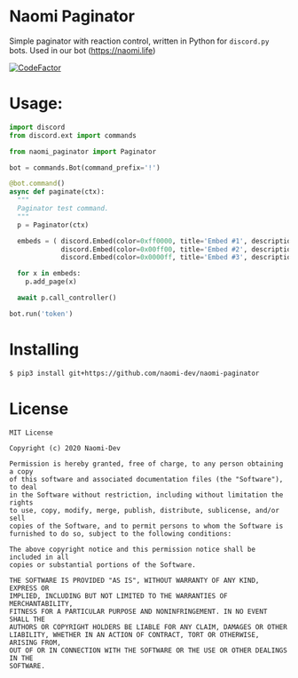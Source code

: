 # Naomi Paginator
Simple paginator with reaction control, written in Python for `discord.py` bots.
Used in our bot (https://naomi.life)

[![CodeFactor](https://www.codefactor.io/repository/github/the-naomi-developers/chromechain/badge/master)](https://www.codefactor.io/repository/github/the-naomi-developers/chromechain/overview/master)

# Usage:
```py
import discord
from discord.ext import commands

from naomi_paginator import Paginator

bot = commands.Bot(command_prefix='!')

@bot.command()
async def paginate(ctx):
  """
  Paginator test command.
  """
  p = Paginator(ctx)

  embeds = ( discord.Embed(color=0xff0000, title='Embed #1', description='Test starts here'),
             discord.Embed(color=0x00ff00, title='Embed #2', description='Second embed...'),
             discord.Embed(color=0x0000ff, title='Embed #3', description='Last embed') )

  for x in embeds:
    p.add_page(x)

  await p.call_controller()

bot.run('token')
```

# Installing
```sh
$ pip3 install git+https://github.com/naomi-dev/naomi-paginator
```

# License
```
MIT License

Copyright (c) 2020 Naomi-Dev

Permission is hereby granted, free of charge, to any person obtaining a copy
of this software and associated documentation files (the "Software"), to deal
in the Software without restriction, including without limitation the rights
to use, copy, modify, merge, publish, distribute, sublicense, and/or sell
copies of the Software, and to permit persons to whom the Software is
furnished to do so, subject to the following conditions:

The above copyright notice and this permission notice shall be included in all
copies or substantial portions of the Software.

THE SOFTWARE IS PROVIDED "AS IS", WITHOUT WARRANTY OF ANY KIND, EXPRESS OR
IMPLIED, INCLUDING BUT NOT LIMITED TO THE WARRANTIES OF MERCHANTABILITY,
FITNESS FOR A PARTICULAR PURPOSE AND NONINFRINGEMENT. IN NO EVENT SHALL THE
AUTHORS OR COPYRIGHT HOLDERS BE LIABLE FOR ANY CLAIM, DAMAGES OR OTHER
LIABILITY, WHETHER IN AN ACTION OF CONTRACT, TORT OR OTHERWISE, ARISING FROM,
OUT OF OR IN CONNECTION WITH THE SOFTWARE OR THE USE OR OTHER DEALINGS IN THE
SOFTWARE.
```
